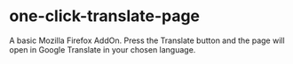 # one-click-translate-page
A basic Mozilla Firefox AddOn. Press the Translate button and the page will open in Google Translate in your chosen language.

